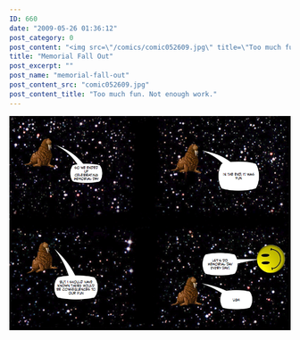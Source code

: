 ```yaml
---
ID: 660
date: "2009-05-26 01:36:12"
post_category: 0
post_content: "<img src=\"/comics/comic052609.jpg\" title=\"Too much fun. Not enough work.\" />"
title: "Memorial Fall Out"
post_excerpt: ""
post_name: "memorial-fall-out"
post_content_src: "comic052609.jpg"
post_content_title: "Too much fun. Not enough work."
---
```



[![Too much fun. Not enough work.](/comics-hi-res/comic052609.jpg)](/comics-hi-res/comic052609.jpg)
